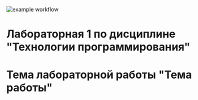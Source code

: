 ![example workflow](https://github.com/Vsevolearn/PTLab1/actions/workflows/python-package-conda.yml/badge.svg)
# Лабораторная 1 по дисциплине "Технологии программирования"
# Тема лабораторной работы "Тема работы"




